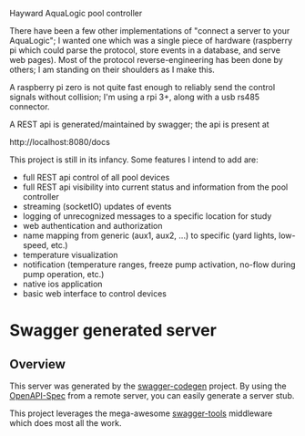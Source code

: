 Hayward AquaLogic pool controller

There have been a few other implementations of "connect a server to your AquaLogic"; I wanted one which was a single piece of hardware (raspberry pi which could parse the protocol, store events in a database, and serve web pages).  Most of the protocol reverse-engineering has been done by others; I am standing on their shoulders as I make this.

A raspberry pi zero is not quite fast enough to reliably send the control signals without collision; I'm using a rpi 3+, along with a usb rs485 connector.

A REST api is generated/maintained by swagger; the api is present at

http://localhost:8080/docs

This project is still in its infancy.  Some features I intend to add are:

 - full REST api control of all pool devices
 - full REST api visibility into current status and information from the pool controller
 - streaming (socketIO) updates of events
 - logging of unrecognized messages to a specific location for study
 - web authentication and authorization
 - name mapping from generic (aux1, aux2, ...) to specific (yard lights, low-speed, etc.)
 - temperature visualization
 - notification (temperature ranges, freeze pump activation, no-flow during pump operation, etc.)
 - native ios application
 - basic web interface to control devices


# Swagger generated server

## Overview
This server was generated by the [swagger-codegen](https://github.com/swagger-api/swagger-codegen) project.  By using the [OpenAPI-Spec](https://github.com/OAI/OpenAPI-Specification) from a remote server, you can easily generate a server stub.


This project leverages the mega-awesome [swagger-tools](https://github.com/apigee-127/swagger-tools) middleware which does most all the work.
